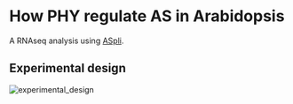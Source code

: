 # How PHY regulate AS in Arabidopsis
A RNAseq analysis using [ASpli](https://bioconductor.org/packages/release/bioc/html/ASpli.html).

## Experimental design
![experimental_design](https://user-images.githubusercontent.com/63937275/210643689-33296ccf-0bb5-4445-9d96-1d28d5e2858a.png)
